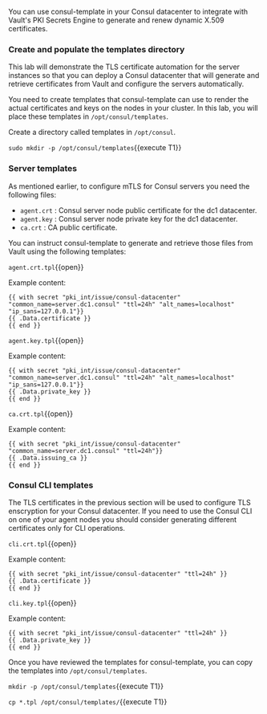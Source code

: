 You can use consul-template in your Consul datacenter to
integrate with Vault's PKI Secrets Engine to generate
and renew dynamic X.509 certificates.

### Create and populate the templates directory

This lab will demonstrate the TLS certificate automation
for the server instances so that you can deploy a Consul
datacenter that will generate and retrieve certificates
from Vault and configure the servers automatically.

You need to create templates that consul-template can use
to render the actual certificates and keys on the nodes in
your cluster. In this lab, you will place these templates
in `/opt/consul/templates`.

Create a directory called templates in `/opt/consul`.

`sudo mkdir -p /opt/consul/templates`{{execute T1}}

### Server templates

As mentioned earlier, to configure mTLS for Consul servers you need the following files:

* `agent.crt` : Consul server node public certificate for the dc1 datacenter.
* `agent.key` : Consul server node private key for the dc1 datacenter.
* `ca.crt`    : CA public certificate.

You can instruct consul-template to generate and retrieve those files from Vault using the following templates:

`agent.crt.tpl`{{open}}

Example content:

```
{{ with secret "pki_int/issue/consul-datacenter" "common_name=server.dc1.consul" "ttl=24h" "alt_names=localhost" "ip_sans=127.0.0.1"}}
{{ .Data.certificate }}
{{ end }}
```

`agent.key.tpl`{{open}}

Example content:

```
{{ with secret "pki_int/issue/consul-datacenter" "common_name=server.dc1.consul" "ttl=24h" "alt_names=localhost" "ip_sans=127.0.0.1"}}
{{ .Data.private_key }}
{{ end }}
```

`ca.crt.tpl`{{open}}

Example content:

```
{{ with secret "pki_int/issue/consul-datacenter" "common_name=server.dc1.consul" "ttl=24h"}}
{{ .Data.issuing_ca }}
{{ end }}
```

### Consul CLI templates

The TLS certificates in the previous section will be used to
configure TLS enscryption for your Consul datacenter. If you
need to use the Consul CLI on one of your agent nodes you should
consider generating different certificates only for CLI operations.

`cli.crt.tpl`{{open}}

Example content:

```
{{ with secret "pki_int/issue/consul-datacenter" "ttl=24h" }}
{{ .Data.certificate }}
{{ end }}
```

`cli.key.tpl`{{open}}

Example content:

```
{{ with secret "pki_int/issue/consul-datacenter" "ttl=24h" }}
{{ .Data.private_key }}
{{ end }}
```

Once you have reviewed the templates for consul-template,
you can copy the templates into `/opt/consul/templates`.

`mkdir -p /opt/consul/templates`{{execute T1}}

`cp *.tpl /opt/consul/templates/`{{execute T1}}